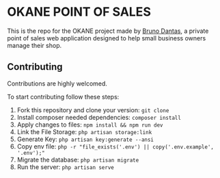 # OKANE POINT OF SALES

This is the repo for the OKANE project made by [Bruno Dantas](https://burunor.github.io), a private point of sales
web application designed to help small business owners manage their shop.

## Contributing
Contributions are highly welcomed.

To start contributing follow these steps:
1. Fork this repository and clone your version: `git clone`
1. Install composer needed dependencies: `composer install`
1. Apply changes to files: `npm install && npm run dev`
1. Link the File Storage: `php artisan storage:link` 
1. Generate Key: `php artisan key:generate --ansi`
1. Copy env file: `php -r "file_exists('.env') || copy('.env.example', '.env');"`
1. Migrate the database: `php artisan migrate`
1. Run the server: `php artisan serve`
